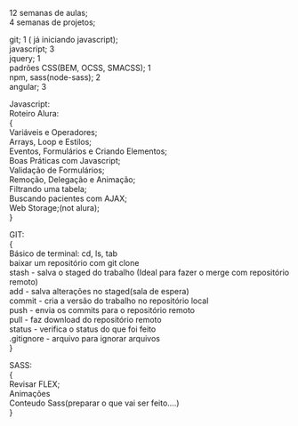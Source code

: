 12 semanas de  aulas;  
4 semanas de projetos;  
  
git; 1 ( já iniciando javascript);  
javascript; 3  
jquery; 1  
padrões CSS(BEM, OCSS, SMACSS); 1  
npm, sass(node-sass); 2  
angular; 3  
  
Javascript:  
Roteiro Alura:  
{  
Variáveis e Operadores;  
Arrays, Loop e Estilos;  
Eventos, Formulários e Criando Elementos;  
Boas Práticas com Javascript;  
Validação de Formulários;  
Remoção, Delegação e Animação;  
Filtrando uma tabela;  
Buscando pacientes com AJAX;  
Web Storage;(not alura);  
}  
  
GIT:  
{  
Básico de terminal: cd, ls, tab  
baixar um repositório com git clone  
stash - salva o staged do trabalho (Ideal para fazer o merge com repositório remoto)  
add - salva alterações no staged(sala de espera)  
commit - cria a versão do trabalho no repositório local  
push - envia os commits para o repositório remoto  
pull - faz download do repositório remoto  
status - verifica o status do que foi feito  
.gitignore - arquivo para ignorar arquivos  
}  

SASS:  
{  
Revisar FLEX;  
Animações  
Conteudo Sass(preparar o que vai ser feito....)  
}
